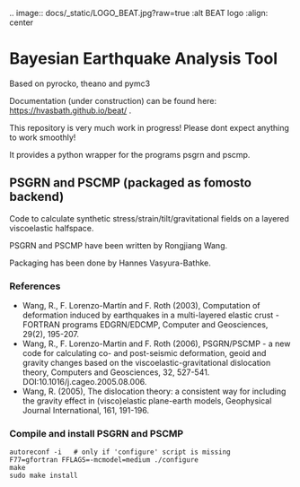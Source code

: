  .. image:: docs/_static/LOGO_BEAT.jpg?raw=true
    :alt BEAT logo
    :align: center

# Bayesian Earthquake Analysis Tool

Based on pyrocko, theano and pymc3

Documentation (under construction) can be found here:
https://hvasbath.github.io/beat/ .

This repository is very much work in progress!
Please dont expect anything to work smoothly!

It provides a python wrapper for the programs psgrn and pscmp.

## PSGRN and PSCMP (packaged as fomosto backend)

Code to calculate synthetic stress/strain/tilt/gravitational fields on a
layered viscoelastic halfspace.

PSGRN and PSCMP have been written by Rongjiang Wang.

Packaging has been done by Hannes Vasyura-Bathke.

### References

- Wang, R., F. Lorenzo-Martín and F. Roth (2003), Computation of deformation
  induced by earthquakes in a multi-layered elastic crust - FORTRAN programs
  EDGRN/EDCMP, Computer and Geosciences, 29(2), 195-207.
- Wang, R., F. Lorenzo-Martin and F. Roth (2006), PSGRN/PSCMP - a new code for
  calculating co- and post-seismic deformation, geoid and gravity changes
  based on the viscoelastic-gravitational dislocation theory, Computers and
  Geosciences, 32, 527-541. DOI:10.1016/j.cageo.2005.08.006.
- Wang, R. (2005), The dislocation theory: a consistent way for including the
  gravity effect in (visco)elastic plane-earth models, Geophysical Journal
  International, 161, 191-196.

### Compile and install PSGRN and PSCMP
```
autoreconf -i   # only if 'configure' script is missing
F77=gfortran FFLAGS=-mcmodel=medium ./configure
make
sudo make install
```
